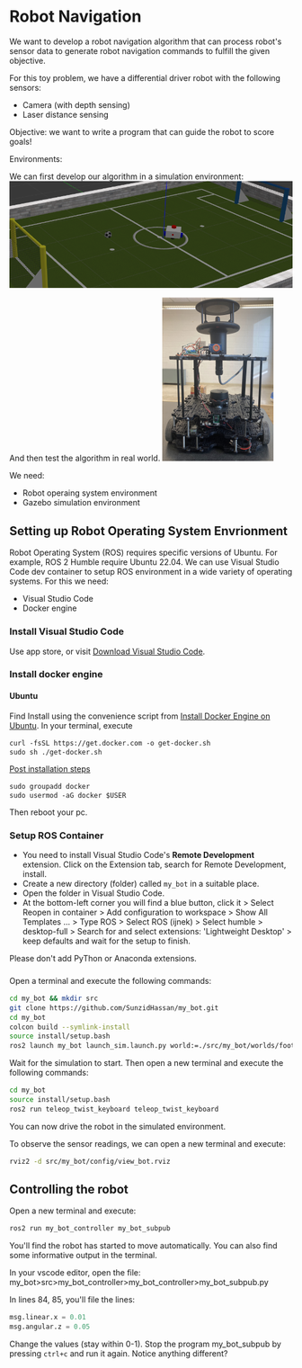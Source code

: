 # Robot Navigation

We want to develop a robot navigation algorithm that can process robot's sensor data to generate robot navigation commands to fulfill the given objective.

For this toy problem, we have a differential driver robot with the following sensors:
- Camera (with depth sensing)
- Laser distance sensing

Objective: we want to write a program that can guide the robot to score goals!

Environments:

We can first develop our algorithm in a simulation environment:  
![Simulation Environment](contents/simulationField.png)

And then test the algorithm in real world.
![Robot](contents/robot.png)

We need:
- Robot operaing system environment
- Gazebo simulation environment

## Setting up Robot Operating System Envrionment

Robot Operating System (ROS) requires specific versions of Ubuntu. For example, ROS 2 Humble require Ubuntu 22.04. We can use Visual Studio Code dev container to setup ROS environment in a wide variety of operating systems. For this we need:
- Visual Studio Code
- Docker engine

### Install Visual Studio Code
Use app store, or visit [Download Visual Studio Code](https://code.visualstudio.com/download).

### Install docker engine
#### Ubuntu
Find Install using the convenience script from [Install Docker Engine on Ubuntu](https://docs.docker.com/engine/install/ubuntu/). In your terminal, execute
```
curl -fsSL https://get.docker.com -o get-docker.sh
sudo sh ./get-docker.sh
```

[Post installation steps](https://docs.docker.com/engine/install/linux-postinstall/)

```
sudo groupadd docker
sudo usermod -aG docker $USER
```
Then reboot your pc.

### Setup ROS Container

- You need to install Visual Studio Code's **Remote Development** extension. Click on the Extension tab, search for Remote Development, install.
- Create a new directory (folder) called `my_bot` in a suitable place.
- Open the folder in Visual Studio Code.
- At the bottom-left corner you will find a blue button, click it > Select Reopen in container > Add configuration to workspace > Show All Templates ... > Type ROS > Select ROS (ijnek) > Select humble > desktop-full > Search for and select extensions: 'Lightweight Desktop' > keep defaults and wait for the setup to finish.

Please don't add PyThon or Anaconda extensions.

### 
Open a terminal and execute the following commands:

```bash
cd my_bot && mkdir src
git clone https://github.com/SunzidHassan/my_bot.git
cd my_bot
colcon build --symlink-install
source install/setup.bash
ros2 launch my_bot launch_sim.launch.py world:=./src/my_bot/worlds/football.world
```
Wait for the simulation to start. Then open a new terminal and execute the following commands:
```bash
cd my_bot
source install/setup.bash
ros2 run teleop_twist_keyboard teleop_twist_keyboard
```
You can now drive the robot in the simulated environment.

To observe the sensor readings, we can open a new terminal and execute:
```bash
rviz2 -d src/my_bot/config/view_bot.rviz
```

## Controlling the robot
Open a new terminal and execute:
```bash
ros2 run my_bot_controller my_bot_subpub
```

You'll find the robot has started to move automatically. You can also find some informative output in the terminal.

In your vscode editor, open the file: my_bot>src>my_bot_controller>my_bot_controller>my_bot_subpub.py

In lines 84, 85, you'll file the lines:
```python
msg.linear.x = 0.01
msg.angular.z = 0.05
```
Change the values (stay within 0-1). Stop the program my_bot_subpub by pressing `ctrl+c` and run it again. Notice anything different?
